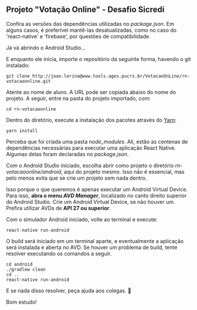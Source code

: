## Projeto "Votação Online" - Desafio Sicredi
Confira as versões das dependências utilizadas no *package.json*. Em alguns casos, é preferível mantê-las desatualizadas, como no caso do 'react-native' e 'firebase', por questões de compatibilidade. 

Já vá abrindo o Android Studio...

E enquanto ele inicia, importe o repositório da seguinte forma, havendo o git instalado:

```
git clone http://joao.lerina@www.tools.ages.pucrs.br/VotacaoOnLine/rn-votacaoonline.git
```
Atente ao nome de aluno. A URL pode ser copiada abaixo do nome do projeto.
A seguir, entre na pasta do projeto importado, com:

```
cd rn-votacaoonline
```
Dentro do diretório, execute a instalação dos pacotes através do [Yarn](https://yarnpkg.com/pt-BR/):
```
yarn install
```
Perceba que foi criada uma pasta *node_modules*. Alí, estão as centenas de dependências necessárias para executar uma aplicação React Native. Algumas delas foram declaradas no *package.json*.

Com o Android Studio iniciado, escolha abrir como projeto o diretório *rn-votacaoonline/android*, aqui do projeto mesmo. Isso não é essencial, mas pelo menos evita que se crie um projeto sem nada dentro.

Isso porque o que queremos é apenas executar um Android Virtual Device. Para isso, **abra o menu *AVD Manager***, localizado no canto direito superior do Android Studio. Crie um Android Virtual Device, se não houver um. Prefira utilizar AVDs de **API 27 ou superior**.

Com o simulador Android iniciado, volte ao terminal e execute:

```
react-native run-android
```
O build será iniciado em um terminal aparte, e eventualmente a aplicação será instalada e aberta no AVD. Se houver um problema de build, tente resolver executando os comandos a seguir.
```
cd android
./gradlew clean
cd ..
react-native run-android
```

E se nada disso resolver, peça ajuda aos colegas. 🤠

Bom estudo!